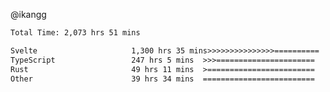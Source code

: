 @ikangg
<!--START_SECTION:waka-->

```txt
Total Time: 2,073 hrs 51 mins

Svelte                     1,300 hrs 35 mins>>>>>>>>>>>>>>>==========   61.54 %
TypeScript                 247 hrs 5 mins  >>>======================   11.69 %
Rust                       49 hrs 11 mins  >========================   02.33 %
Other                      39 hrs 34 mins  =========================   01.87 %
```

<!--END_SECTION:waka-->

